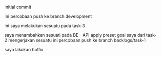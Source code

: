 initial commit

ini percobaan push ke branch development


ini saya melakukan sesuatu pada task-3

saya menambahkan sesuati pada BE - API apply preset goal
saya dari task-2 mengerjakan sesuatu
ini percobaan push ke branch backlogs/task-1


saya lakukan hotfix